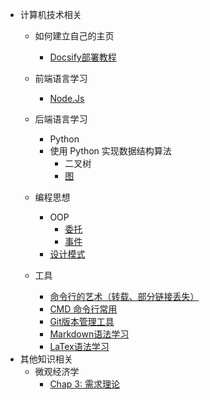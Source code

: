 <!-- _sidebar.md -->


* 计算机技术相关
  * 如何建立自己的主页
    * [Docsify部署教程](/ProjectDocs/cs/docsify-startinit.md)

  * 前端语言学习
    * [Node.Js](/ProjectDocs/cs/NodeJs-DownloadInit.md)
  
  * 后端语言学习
    * Python
    * 使用 Python 实现数据结构算法
      * 二叉树
      * [图](/ProjectDocs/cs/AlgorithmTheory-using-python/graph.md)

  * 编程思想
    * OOP
      * [委托](/ProjectDocs/cs/ObjectOrientedProgramming/5-12-delegate.md)
      * [事件](/ProjectDocs/cs/ObjectOrientedProgramming/5-13-event.md)
    * [设计模式](/ProjectDocs/cs/DesignPattern/init.md)

  * 工具
    * [命令行的艺术（转载、部分链接丢失）](/ProjectDocs/cs/CMD/Command-CMDart.md)
    * [CMD 命令行常用](/ProjectDocs/cs/CMD/Command-CMDusing.md)
    * [Git版本管理工具](/ProjectDocs/cs/Git-Using.md)
    * [Markdown语法学习](/ProjectDocs/cs/Markdown-Using.md)
    * [LaTex语法学习](/ProjectDocs/cs/LaTeX/LaTex-Learning.md)
* 其他知识相关
  * 微观经济学
    * [Chap 3: 需求理论](/ProjectDocs/MicroEconomic/TheoryOfElasticity.md)

